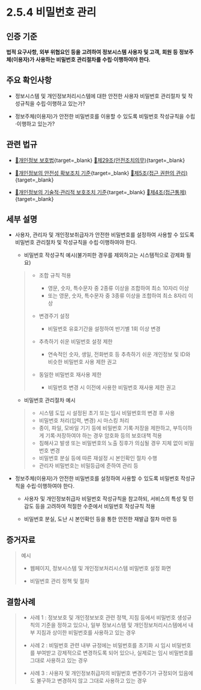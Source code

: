 # 2.5.4 비밀번호 관리

## 인증 기준

**법적 요구사항, 외부 위협요인 등을 고려하여 정보시스템 사용자 및 고객, 회원 등 정보주체(이용자)가 사용하는 비밀번호 관리절차를 수립·이행하여야 한다.**

## 주요 확인사항

- 정보시스템 및 개인정보처리시스템에 대한 안전한 사용자 비밀번호 관리절차 및 작성규칙을 수립·이행하고 있는가?

- 정보주체(이용자)가 안전한 비밀번호를 이용할 수 있도록 비밀번호 작성규칙을 수립·이행하고 있는가?

## 관련 법규

- [🔗개인정보 보호법][개인정보 보호법 제29조]{target=_blank} [🔗제29조(안전조치의무)][개인정보 보호법 제29조 부분]{target=_blank}

- [🔗개인정보의 안전성 확보조치 기준][개인정보의 안전성 확보조치 기준 제5조]{target=_blank} [🔗제5조(접근 권한의 관리)][개인정보의 안전성 확보조치 기준 제5조]{target=_blank}

- [🔗개인정보의 기술적·관리적 보호조치 기준][개인정보의 기술적·관리적 보호조치 기준 제4조]{target=_blank} [🔗제4조(접근통제)][개인정보의 기술적·관리적 보호조치 기준 제4조]{target=_blank}

## 세부 설명

- 사용자, 관리자 및 개인정보취급자가 안전한 비밀번호를 설정하여 사용할 수 있도록 비밀번호 관리절차 및 작성규칙을 수립·이행하여야 한다.

    - 비밀번호 작성규칙 예시(불가피한 경우를 제외하고는 시스템적으로 강제화 필요)
    >
    > - 조합 규칙 적용
    >     - 영문, 숫자, 특수문자 중 2종류 이상을 조합하여 최소 10자리 이상
    >     - 또는 영문, 숫자, 특수문자 중 3종류 이상을 조합하여 최소 8자리 이상
    >
    > - 변경주기 설정
    >     - 비밀번호 유효기간을 설정하여 반기별 1회 이상 변경
    >
    > - 추측하기 쉬운 비밀번호 설정 제한
    >     - 연속적인 숫자, 생일, 전화번호 등 추측하기 쉬운 개인정보 및 ID와 비슷한 비밀번호 사용 제한 권고
    >
    > - 동일한 비밀번호 재사용 제한
    >     - 비밀번호 변경 시 이전에 사용한 비밀번호 재사용 제한 권고

    - 비밀번호 관리절차 예시
    >
    > - 시스템 도입 시 설정된 초기 또는 임시 비밀번호의 변경 후 사용
    > - 비밀번호 처리(입력, 변경) 시 마스킹 처리
    > - 종이, 파일, 모바일 기기 등에 비밀번호 기록·저장을 제한하고, 부득이하게 기록·저장하여야 하는 경우 암호화 등의 보호대책 적용
    > - 침해사고 발생 또는 비밀번호의 노출 징후가 의심될 경우 지체 없이 비밀번호 변경
    > - 비밀번호 분실 등에 따른 재설정 시 본인확인 절차 수행
    > - 관리자 비밀번호는 비밀등급에 준하여 관리 등

- 정보주체(이용자)가 안전한 비밀번호를 설정하여 사용할 수 있도록 비밀번호 작성규칙을 수립·이행하여야 한다.

    - 사용자 및 개인정보취급자 비밀번호 작성규칙을 참고하되, 서비스의 특성 및 민감도 등을 고려하여 적절한 수준에서 비밀번호 작성규칙 적용

    - 비밀번호 분실, 도난 시 본인확인 등을 통한 안전한 재발급 절차 마련 등

## 증거자료

> 예시
>
> - 웹페이지, 정보시스템 및 개인정보처리시스템 비밀번호 설정 화면
>
> - 비밀번호 관리 정책 및 절차

## 결함사례

> - 사례 1 : 정보보호 및 개인정보보호 관련 정책, 지침 등에서 비밀번호 생성규칙의 기준을 정하고 있으나, 일부 정보시스템 및 개인정보처리시스템에서 내부 지침과 상이한 비밀번호를 사용하고 있는 경우
>
> - 사례 2 : 비밀번호 관련 내부 규정에는 비밀번호를 초기화 시 임시 비밀번호를 부여받고 강제적으로 변경하도록 되어 있으나, 실제로는 임시 비밀번호를 그대로 사용하고 있는 경우
>
> - 사례 3 : 사용자 및 개인정보취급자의 비밀번호 변경주기가 규정되어 있음에도 불구하고 변경하지 않고 그대로 사용하고 있는 경우

[개인정보 보호법 제29조]: https://www.law.go.kr/법령/개인정보보호법/(20240315,19234,20230314)/제29조 "개인정보 보호법 제29조"
[개인정보 보호법 제29조 부분]: https://www.law.go.kr/법령/개인정보보호법/제29조 "개인정보 보호법 제29조 부분"

[개인정보의 안전성 확보조치 기준 제5조]: https://www.law.go.kr/행정규칙/(개인정보보호위원회)개인정보의안전성확보조치기준/(2021-2,20210915)/제5조 "개인정보의 안전성 확보조치 기준 제5조"

[개인정보의 기술적·관리적 보호조치 기준 제4조]: https://www.law.go.kr/행정규칙/(개인정보보호위원회)개인정보의기술적·관리적보호조치기준/(2021-3,20210915)/제4조 "개인정보의 기술적·관리적 보호조치 기준 제4조"

